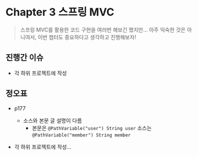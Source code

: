 # Chapter 3 스프링 MVC

> 스프링 MVC를 활용한 코드 구현을 여러번 해보긴 했지만... 아주 익숙한 것은 아니여서, 이번 챕터도 중요하다고 생각하고 진행해보자!





## 진행간 이슈

* 각 하위 프로젝트에 작성



## 정오표

* p177
  * 소스와 본문 글 설명이 다름
    * 본문은 `@PathVariable("user") String user` 소스는 `@PathVariable("member") String member`

* 각 하위 프로젝트에 작성...
